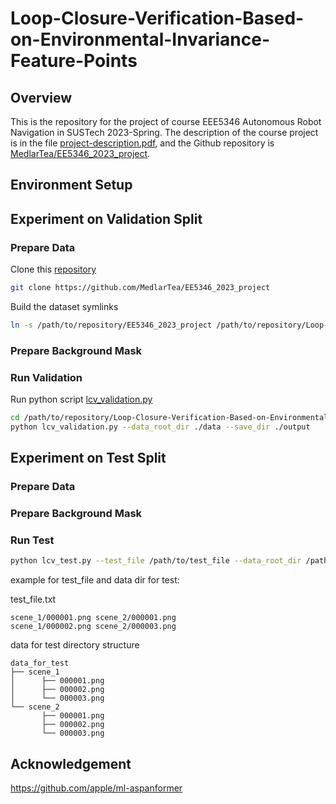 # Loop-Closure-Verification-Based-on-Environmental-Invariance-Feature-Points

## Overview

This is the repository for the project of course EEE5346 Autonomous Robot Navigation in SUSTech 2023-Spring. The
description of the course project is in the file [project-description.pdf](doc/project-description.pdf), and the Github
repository is [MedlarTea/EE5346_2023_project](https://github.com/MedlarTea/EE5346_2023_project).

## Environment Setup

## Experiment on Validation Split

### Prepare Data

Clone this [repository](https://github.com/MedlarTea/EE5346_2023_project)

```bash
git clone https://github.com/MedlarTea/EE5346_2023_project
```

Build the dataset symlinks

```bash
ln -s /path/to/repository/EE5346_2023_project /path/to/repository/Loop-Closure-Verification-Based-on-Environmental-Invariance-Feature-Points/data
```

### Prepare Background Mask

### Run Validation

Run python script [lcv_validation.py](lcv_validation.py)

```bash
cd /path/to/repository/Loop-Closure-Verification-Based-on-Environmental-Invariance-Feature-Points
python lcv_validation.py --data_root_dir ./data --save_dir ./output
```

## Experiment on Test Split

### Prepare Data

### Prepare Background Mask

### Run Test

```bash
python lcv_test.py --test_file /path/to/test_file --data_root_dir /path/to/data/for/test --save_dir ./output_for_test
```

example for test_file and data dir for test:

test_file.txt

```text
scene_1/000001.png scene_2/000001.png
scene_1/000002.png scene_2/000003.png
```

data for test directory structure

```text
data_for_test
├── scene_1
│      ├── 000001.png
│      ├── 000002.png
│      └── 000003.png
└── scene_2
       ├── 000001.png
       ├── 000002.png
       └── 000003.png
```

## Acknowledgement

https://github.com/apple/ml-aspanformer